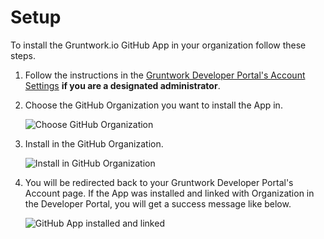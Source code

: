# Setup

To install the Gruntwork.io GitHub App in your organization follow these steps.

1. Follow the instructions in the [Gruntwork Developer Portal's Account Settings](https://app.gruntwork.io/account?scroll_to=github-app) **if you are a designated administrator**.

1. Choose the GitHub Organization you want to install the App in.

    ![Choose GitHub Organization](/img/devops-foundations/github-app/choose-organization.png)

1. Install in the GitHub Organization.

    ![Install in GitHub Organization](/img/devops-foundations/github-app/install-in-organization.png)

1. You will be redirected back to your Gruntwork Developer Portal's Account page. If the App was installed and linked with Organization in the Developer Portal, you will get a success message like below.

    ![GitHub App installed and linked](/img/devops-foundations/github-app/app-installed-and-linked.png)



<!-- ##DOCS-SOURCER-START
{
  "sourcePlugin": "local-copier",
  "hash": "8d039429fafa240b64c7ddb42081d0e2"
}
##DOCS-SOURCER-END -->
